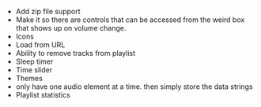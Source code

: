 - Add zip file support
- Make it so there are controls that can be accessed from the weird box that shows up on volume change.
- Icons
- Load from URL
- Ability to remove tracks from playlist
- Sleep timer
- Time slider
- Themes
- only have one audio element at a time. then simply store the data strings
- Playlist statistics
